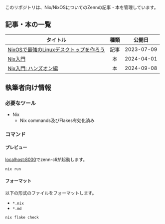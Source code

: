 このリポジトリは、Nix/NixOSについてのZennの記事・本を管理しています。

## 記事・本の一覧

| タイトル                                                                                      | 種類 |   公開日   |
| --------------------------------------------------------------------------------------------- | :--: | :--------: |
| [NixOSで最強のLinuxデスクトップを作ろう](https://zenn.dev/asa1984/articles/nixos-is-the-best) | 記事 | 2023-07-09 |
| [Nix入門](https://zenn.dev/asa1984/books/nix-introduction)                                    |  本  | 2024-04-01 |
| [Nix入門: ハンズオン編](https://zenn.dev/asa1984/books/nix-hands-on)                          |  本  | 2024-09-08 |

## 執筆者向け情報

### 必要なツール

- Nix
  - Nix commands及びFlakes有効化済み

### コマンド

#### プレビュー

[localhost:8000](http://localhost:8000)でzenn-cliが起動します。

```bash
nix run
```

#### フォーマット

以下の形式のファイルをフォーマットします。

- `*.nix`
- `*.md`

```bash
nix flake check
```

